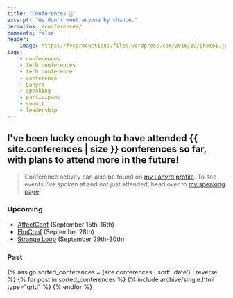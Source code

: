 ```yaml
---
title: "Conferences 🎫️"
excerpt: "We don't meet anyone by chance."
permalink: /conferences/
comments: false
header:
    image: https://fvcproductions.files.wordpress.com/2016/09/photo1.jpg
tags:
    - conferences
    - tech conferences
    - tech conference
    - conference
    - Lanyrd
    - speaking
    - participant
    - summit
    - leadership
---
```


## I've been lucky enough to have attended {{ site.conferences | size }} conferences so far, with plans to attend more in the future!

> Conference activity can also be found on <a href="https://lanyrd.com/profile/fvcproductions/" target="_blank" rel="noopener" title="Lanyrd">my Lanyrd profile</a>.
> To see events I've spoken at and not just attended, head over to [my speaking page](https://fvcproductions.com/services/speaking/ "Speaking")!

### Upcoming

- [AffectConf](https://affectconf.com/) (September 15th-16th)
- [ElmConf](https://www.elm-conf.us/) (September 28th)
- [Strange Loop](https://www.thestrangeloop.com/) (September 29th-30th)

### Past

<div class="grid__wrapper">
    {% assign sorted_conferences = (site.conferences | sort: 'date') | reverse %}
    {% for post in sorted_conferences %}
        {% include archive/single.html type="grid" %}
    {% endfor %}
</div>